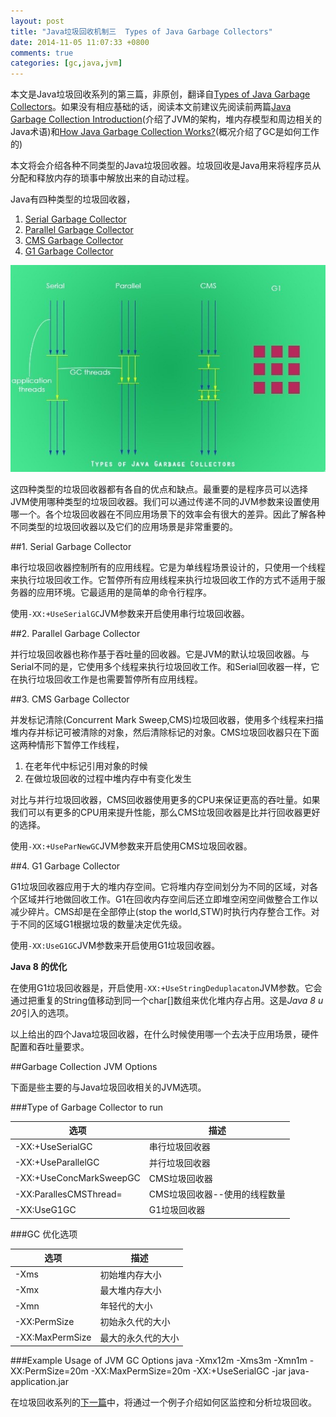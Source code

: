 ```yaml
---
layout: post
title: "Java垃圾回收机制三  Types of Java Garbage Collectors" 
date: 2014-11-05 11:07:33 +0800
comments: true
categories: [gc,java,jvm]
---
```

本文是Java垃圾回收系列的第三篇，非原创，翻译自[Types of Java Garbage Collectors](http://javapapers.com/java/types-of-java-garbage-collectors/)。如果没有相应基础的话，阅读本文前建议先阅读前两篇[Java Garbage Collection Introduction](/blog/java-garbage-collection-introduction/)(介绍了JVM的架构，堆内存模型和周边相关的Java术语)和[How Java Garbage Collection Works?](/blog/java-gc-yuan-li/)(概况介绍了GC是如何工作的)

本文将会介绍各种不同类型的Java垃圾回收器。垃圾回收是Java用来将程序员从分配和释放内存的琐事中解放出来的自动过程。

Java有四种类型的垃圾回收器，

1. [Serial Garbage Collector](/blog/types-of-java-garbage-collectors/#serial-garbage-collector)
2. [Parallel Garbage Collector](/blog/types-of-java-garbage-collectors/#parallel-garbage-collector)
3. [CMS Garbage Collector](/blog/types-of-java-garbage-collectors/#cms-garbage-collector)
4. [G1 Garbage Collector](/blog/types-of-java-garbage-collectors/#g1-garbage-collector)

![各种类型的Java垃圾回收器](/images/typesofjavagarbagecollectors/Types-of-Java-Garbage-Collectors3_th_thumb.jpg)
<!--more-->
这四种类型的垃圾回收器都有各自的优点和缺点。最重要的是程序员可以选择JVM使用哪种类型的垃圾回收器。我们可以通过传递不同的JVM参数来设置使用哪一个。各个垃圾回收器在不同应用场景下的效率会有很大的差异。因此了解各种不同类型的垃圾回收器以及它们的应用场景是非常重要的。

##1. <span id="serial-garbage-collector">Serial Garbage Collector</span>

串行垃圾回收器控制所有的应用线程。它是为单线程场景设计的，只使用一个线程来执行垃圾回收工作。它暂停所有应用线程来执行垃圾回收工作的方式不适用于服务器的应用环境。它最适用的是简单的命令行程序。

使用`-XX:+UseSerialGC`JVM参数来开启使用串行垃圾回收器。

##2.<span id="parallel-garbage-collector"> Parallel Garbage Collector</span>

并行垃圾回收器也称作基于吞吐量的回收器。它是JVM的默认垃圾回收器。与Serial不同的是，它使用多个线程来执行垃圾回收工作。和Serial回收器一样，它在执行垃圾回收工作是也需要暂停所有应用线程。

##3.<span id="cms-garbage-collector"> CMS Garbage Collector</span>

并发标记清除(Concurrent Mark Sweep,CMS)垃圾回收器，使用多个线程来扫描堆内存并标记可被清除的对象，然后清除标记的对象。CMS垃圾回收器只在下面这两种情形下暂停工作线程，

1. 在老年代中标记引用对象的时候
2. 在做垃圾回收的过程中堆内存中有变化发生

对比与并行垃圾回收器，CMS回收器使用更多的CPU来保证更高的吞吐量。如果我们可以有更多的CPU用来提升性能，那么CMS垃圾回收器是比并行回收器更好的选择。

使用`-XX:+UseParNewGC`JVM参数来开启使用CMS垃圾回收器。

##4.<span id="g1-garbage-collector"> G1 Garbage Collector</span>

G1垃圾回收器应用于大的堆内存空间。它将堆内存空间划分为不同的区域，对各个区域并行地做回收工作。G1在回收内存空间后还立即堆空闲空间做整合工作以减少碎片。CMS却是在全部停止(stop the world,STW)时执行内存整合工作。对于不同的区域G1根据垃圾的数量决定优先级。

使用`-XX:UseG1GC`JVM参数来开启使用G1垃圾回收器。

**Java 8 的优化**

在使用G1垃圾回收器是，开启使用`-XX:+UseStringDeduplacaton`JVM参数。它会通过把重复的String值移动到同一个char[]数组来优化堆内存占用。这是*Java 8 u 20*引入的选项。

以上给出的四个Java垃圾回收器，在什么时候使用哪一个去决于应用场景，硬件配置和吞吐量要求。

##Garbage Collection JVM Options

下面是些主要的与Java垃圾回收相关的JVM选项。

###Type of Garbage Collector to run

|选项|描述|
|----|----|
|-XX:+UseSerialGC|串行垃圾回收器|
|-XX:+UseParallelGC|并行垃圾回收器|
|-XX:+UseConcMarkSweepGC|CMS垃圾回收器|
|-XX:ParallesCMSThread=|CMS垃圾回收器--使用的线程数量|
|-XX:UseG1GC|G1垃圾回收器|

###GC 优化选项

|选项|描述|
|----|----|
|-Xms|初始堆内存大小|
|-Xmx|最大堆内存大小|
|-Xmn|年轻代的大小|
|-XX:PermSize|初始永久代的大小|
|-XX:MaxPermSize|最大的永久代的大小|

###Example Usage of JVM GC Options
	java -Xmx12m -Xms3m -Xmn1m -XX:PermSize=20m -XX:MaxPermSize=20m -XX:+UseSerialGC -jar java-application.jar

在垃圾回收系列的[下一篇](/blog/monitoring-and-analyzing-java-garbage-collection/)中，将通过一个例子介绍如何区监控和分析垃圾回收。
